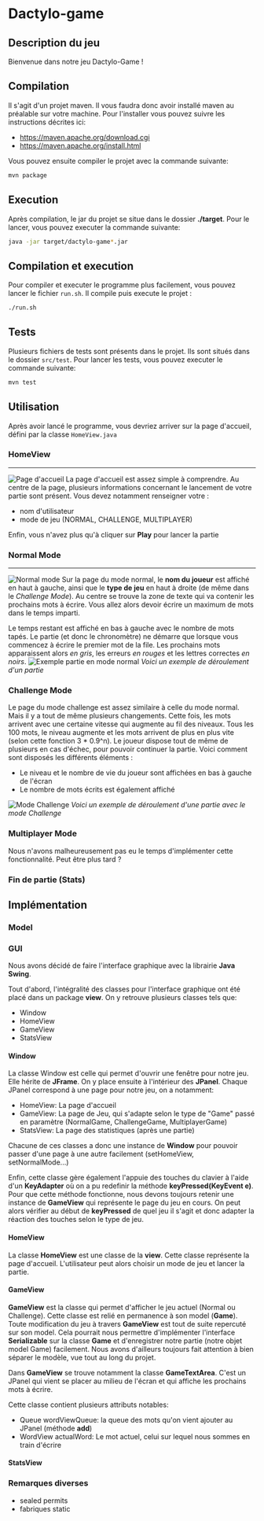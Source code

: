 # Dactylo-game

## Description du jeu
Bienvenue dans notre jeu Dactylo-Game !

## Compilation
Il s'agit d'un projet maven. Il vous faudra donc avoir installé maven au préalable sur votre machine. Pour l'installer vous pouvez suivre les instructions décrites ici:
- https://maven.apache.org/download.cgi
- https://maven.apache.org/install.html

Vous pouvez ensuite compiler le projet avec la commande suivante:
```bash
mvn package
```

## Execution
Après compilation, le jar du projet se situe dans le dossier **./target**. Pour le lancer, vous pouvez executer la commande suivante:
```bash
java -jar target/dactylo-game*.jar
```

## Compilation et execution
Pour compiler et executer le programme plus facilement, vous pouvez lancer le fichier `run.sh`. Il compile puis execute le projet :
```bash
./run.sh
```

## Tests
Plusieurs fichiers de tests sont présents dans le projet. Ils sont situés dans le dossier `src/test`. Pour lancer les tests, vous pouvez executer le commande suivante:
```bash
mvn test
```

## Utilisation
Après avoir lancé le programme, vous devriez arriver sur la page d'accueil, défini par la classe `HomeView.java`

### HomeView
________________________________________________
![Page d'accueil](readme_resources/home_page.png)
La page d'accueil est assez simple à comprendre. Au centre de la page, plusieurs informations concernant le lancement de votre partie sont présent. Vous devez notamment renseigner votre :
- nom d'utilisateur
- mode de jeu (NORMAL, CHALLENGE, MULTIPLAYER)

Enfin, vous n'avez plus qu'à cliquer sur **Play** pour lancer la partie

### Normal Mode
________________________________________________
![Normal mode](readme_resources/normal_mode.png)
Sur la page du mode normal, le **nom du joueur** est affiché en haut à gauche, ainsi que le **type de jeu** en haut à droite (de même dans le *Challenge Mode*). Au centre se trouve la zone de texte qui va contenir les prochains mots à écrire. Vous allez alors devoir écrire un maximum de mots dans le temps imparti.

Le temps restant est affiché en bas à gauche avec le nombre de mots tapés. Le partie (et donc le chronomètre) ne démarre que lorsque vous commencez à écrire le premier mot de la file. Les prochains mots apparaissent alors *en gris*, les erreurs *en rouges* et les lettres correctes *en noirs*.
![Exemple partie en mode normal](readme_resources/normal_mode_in_progress.png)
*Voici un exemple de déroulement d'un partie*

### Challenge Mode
Le page du mode challenge est assez similaire à celle du mode normal. Mais il y a tout de même plusieurs changements. Cette fois, les mots arrivent avec une certaine vitesse qui augmente au fil des niveaux. Tous les 100 mots, le niveau augmente et les mots arrivent de plus en plus vite (selon cette fonction 3 * 0.9^n). Le joueur dispose tout de même de plusieurs en cas d'échec, pour pouvoir continuer la partie. Voici comment sont disposés les différents éléments :
- Le niveau et le nombre de vie du joueur sont affichées en bas à gauche de l'écran
- Le nombre de mots écrits est également affiché

![Mode Challenge](readme_resources/challenge_mode_in_progress.png)
*Voici un exemple de déroulement d'une partie avec le mode Challenge*

### Multiplayer Mode
Nous n'avons malheureusement pas eu le temps d'implémenter cette fonctionnalité. Peut être plus tard ?

### Fin de partie (Stats)


## Implémentation

### Model



### GUI
Nous avons décidé de faire l'interface graphique avec la librairie **Java Swing**.

Tout d'abord, l'intégralité des classes pour l'interface graphique ont été placé dans un package **view**. On y retrouve plusieurs classes tels que:
- Window
- HomeView
- GameView
- StatsView

#### Window
La classe Window est celle qui permet d'ouvrir une fenêtre pour notre jeu. Elle hérite de **JFrame**. On y place ensuite à l'intérieur des **JPanel**. Chaque JPanel correspond à une page pour notre jeu, on a notamment:
- HomeView: La page d'accueil
- GameView: La page de Jeu, qui s'adapte selon le type de "Game" passé en paramètre (NormalGame, ChallengeGame, MultiplayerGame)
- StatsView: La page des statistiques (après une partie)

Chacune de ces classes a donc une instance de **Window** pour pouvoir passer d'une page à une autre facilement (setHomeView, setNormalMode...)

Enfin, cette classe gère également l'appuie des touches du clavier à l'aide d'un **KeyAdapter** où on a pu redefinir la méthode **keyPressed(KeyEvent e)**.
Pour que cette méthode fonctionne, nous devons toujours retenir une instance de **GameView** qui représente le page du jeu en cours. On peut alors vérifier au début de **keyPressed** de quel jeu il s'agit et donc adapter la réaction des touches selon le type de jeu.

#### HomeView
La classe **HomeView** est une classe de la **view**. Cette classe représente la page d'accueil. L'utilisateur peut alors choisir un mode de jeu et lancer la partie.

#### GameView
**GameView** est la classe qui permet d'afficher le jeu actuel (Normal ou Challenge). Cette classe est relié en permanence à son model (**Game**). Toute modification du jeu à travers **GameView** est tout de suite repercuté sur son model. Cela pourrait nous permettre d'implémenter l'interface **Serializable** sur la classe **Game** et d'enregistrer notre partie (notre objet model Game) facilement. Nous avons d'ailleurs toujours fait attention à bien séparer le modèle, vue tout au long du projet.

Dans **GameView** se trouve notamment la classe **GameTextArea**. C'est un JPanel
qui vient se placer au milieu de l'écran et qui affiche les prochains mots à écrire. 

Cette classe contient plusieurs attributs notables:
- Queue<WordView> wordViewQueue: la queue des mots qu'on vient ajouter au JPanel (méthode **add**)
- WordView actualWord: Le mot actuel, celui sur lequel nous sommes en train d'écrire

#### StatsView


### Remarques diverses
- sealed permits
- fabriques static
